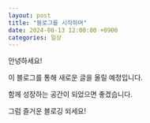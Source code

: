 ```yaml
---
layout: post
title: "블로그를 시작하며"
date: 2024-08-13 12:00:00 +0900
categories: 일상
---
```


안녕하세요!

이 블로그를 통해 새로운 글을 올릴 예정입니다.

함께 성장하는 공간이 되었으면 좋겠습니다.

그럼 즐거운 블로깅 되세요!